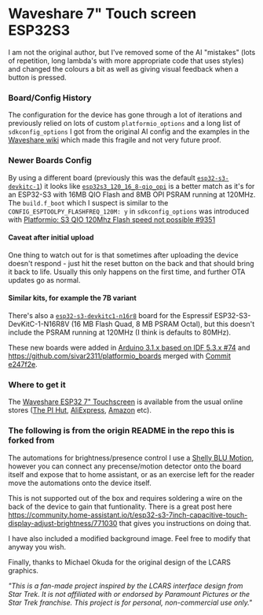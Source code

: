 # Waveshare 7" Touch screen ESP32S3

I am not the original author, but I've removed some of the AI "mistakes"
(lots of repetition, long lambda's with more appropriate code that uses styles)
and changed the colours a bit as well as giving visual feedback when a button
is pressed.

### Board/Config History

The configuration for the device has gone through a lot of iterations and previously
relied on lots of custom `platformio_options` and a long list of `sdkconfig_options`
I got from the original AI config and the examples in the [Waveshare wiki](https://www.waveshare.com/wiki/ESP32-S3-Touch-LCD-7#Precautions)
which made this fragile and not very future proof.

### Newer Boards Config

By using a different board (previously this was the default [`esp32-s3-devkitc-1`](https://github.com/pioarduino/platform-espressif32/blob/main/boards/esp32-s3-devkitc-1.json))
it looks like [`esp32s3_120_16_8-qio_opi`](https://github.com/pioarduino/platform-espressif32/blob/main/boards/esp32s3_120_16_8-qio_opi.json)
is a better match as it's for an ESP32-S3 with 16MB QIO Flash and 8MB OPI PSRAM running at 120MHz. The `build.f_boot` which I suspect is similar to
the `CONFIG_ESPTOOLPY_FLASHFREQ_120M: y` in `sdkconfig_options` was introduced with
[Platformio: S3 QIO 120Mhz Flash speed not possible #9351](https://github.com/espressif/arduino-esp32/issues/9351)

#### Caveat after initial upload

One thing to watch out for is that sometimes after uploading the device doesn't respond - just hit the reset button on the back and that
should bring it back to life. Usually this only happens on the first time, and further OTA updates go as normal.

#### Similar kits, for example the 7B variant

There's also a [`esp32-s3-devkitc1-n16r8`](https://github.com/pioarduino/platform-espressif32/blob/main/boards/esp32-s3-devkitc1-n16r8.json) board for the
Espressif ESP32-S3-DevKitC-1-N16R8V (16 MB Flash Quad, 8 MB PSRAM Octal), but this doesn't include the PSRAM running at 120MHz (I think is defaults to 80MHz).

These new boards were added in [Arduino 3.1.x based on IDF 5.3.x #74](https://github.com/pioarduino/platform-espressif32/pull/74)
and https://github.com/sivar2311/platformio_boards merged with [Commit e247f2e](https://github.com/pioarduino/platform-espressif32/commit/e247f2ed0c2df6453d9618d514841c2d75cafede).

### Where to get it

The [Waveshare ESP32 7" Touchscreen](https://www.waveshare.com/esp32-s3-touch-lcd-7.htm) is available from the usual online stores
([The PI Hut](https://thepihut.com/products/esp32-s3-development-board-with-7-capacitive-touch-display-800-x-480), [AliExpress](https://www.aliexpress.com/item/1005009051165419.html),
[Amazon](https://www.amazon.co.uk/Waveshare-ESP32-S3-Capacitive-Development-Assistant/dp/B0D2NMCY7K/261-0321974-2800367) etc).



### The following is from the origin README in the repo this is forked from

The automations for brightness/presence control I use a
[Shelly BLU Motion](https://shellystore.co.uk/product/shelly-blu-motion/),
however you can connect any precense/motion detector onto the board itself and
expose that to home assistant, or as an exercise left for the reader move the
automations onto the device itself.

This is not supported out of the box and requires soldering a wire on the back
of the device to gain that funtionality.  There is a great post here
https://community.home-assistant.io/t/esp32-s3-7inch-capacitive-touch-display-adjust-brightness/771030
that gives you instructions on doing that.

I have also included a modified background image.  Feel free to modify that anyway you wish.

Finally, thanks to Michael Okuda for the original design of the LCARS graphics.

 *"This is a fan-made project inspired by the LCARS interface design from Star Trek.
 It is not affiliated with or endorsed by Paramount Pictures or the Star Trek franchise. This project is for personal, non-commercial use only."*  
